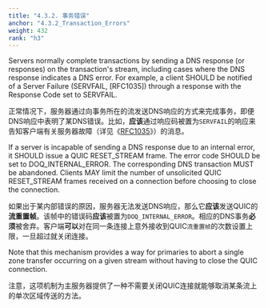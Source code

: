 ```yaml
---
title: "4.3.2. 事务错误"
anchor: "4.3.2_Transaction_Errors"
weight: 432
rank: "h3"
---
```


Servers normally complete transactions by sending a DNS response (or responses) on the transaction's stream, including cases where the DNS response indicates a DNS error. For example, a client SHOULD be notified of a Server Failure (SERVFAIL, [RFC1035]) through a response with the Response Code set to SERVFAIL.

正常情况下，服务器通过向事务所在的流发送DNS响应的方式来完成事务，即便DNS响应中表明了某DNS错误。比如，**应该**通过响应码被置为`SERVFAIL`的响应来告知客户端有关服务器故障（详见《[RFC1035]()》）的消息。

If a server is incapable of sending a DNS response due to an internal error, it SHOULD issue a QUIC RESET_STREAM frame. The error code SHOULD be set to DOQ_INTERNAL_ERROR. The corresponding DNS transaction MUST be abandoned. Clients MAY limit the number of unsolicited QUIC RESET_STREAM frames received on a connection before choosing to close the connection.

如果出于某内部错误的原因，服务器无法发送DNS响应，那么它**应该**发送QUIC的**流重置帧**。该帧中的错误码**应该**被置为`DOQ_INTERNAL_ERROR`。相应的DNS事务**必须**被舍弃。客户端**可以**对在同一条连接上意外接收到QUIC`流重置帧`的次数设置上限，一旦超过就关闭连接。

Note that this mechanism provides a way for primaries to abort a single zone transfer occurring on a given stream without having to close the QUIC connection.

注意，这项机制为主服务器提供了一种不需要关闭QUIC连接就能够取消某条流上的单次区域传送的方法。
